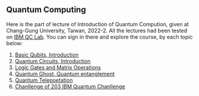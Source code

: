 Quantum Computing
---
Here is the part of lecture of Introduction of Quantum Compution, given at Chang-Gung University, Taiwan, 2022-2.
All the lectures had been tested on  [IBM QC Lab](https://quantum-computing.ibm.com/). You can sign in there and explore the course, by each topic below:

1. [Basic Qubits, Introduction](Code-Ch1.ipynb)
2. [Quantum Circuits, Introduction](Code-Ch2.ipynb)
3. [Logic Gates and Matrix Operations](Code-Ch3.ipynb)
4. [Quantum Ghost, Quantum entanglement](Code-Ch4.ipynb)
5. [Quantum Telepoetation](Week-15_QuantumTeleportation.ipynb)
6. [Chanllenge of 203 IBM Quantum Chanllenge](2023-IBM-Quantum-Chanllenge)

